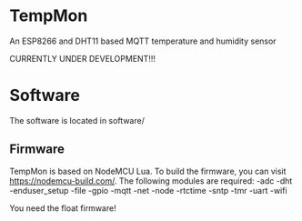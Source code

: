 # TempMon
An ESP8266 and DHT11 based MQTT temperature and humidity sensor

CURRENTLY UNDER DEVELOPMENT!!!

# Software
The software is located in software/
## Firmware
TempMon is based on NodeMCU Lua. To build the firmware, you can visit https://nodemcu-build.com/. The following modules are required:
-adc
-dht
-enduser_setup
-file
-gpio
-mqtt
-net
-node
-rtctime
-sntp
-tmr
-uart
-wifi

You need the float firmware!
